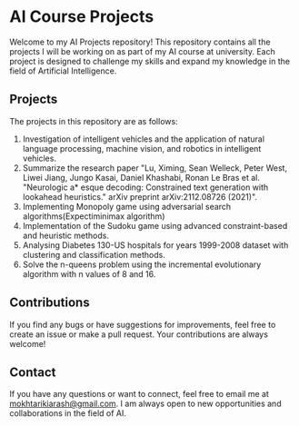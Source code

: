# AI Course Projects

Welcome to my AI Projects repository! This repository contains all the projects I will be working on as part of my AI course at university. Each project is designed to challenge my skills and expand my knowledge in the field of Artificial Intelligence.

## Projects

The projects in this repository are as follows:

1. Investigation of intelligent vehicles and the application of natural language processing, machine vision, and robotics in intelligent vehicles.
2. Summarize the research paper "Lu, Ximing, Sean Welleck, Peter West, Liwei Jiang, Jungo Kasai, Daniel Khashabi, Ronan Le Bras et al. "Neurologic a* esque decoding: Constrained text generation with lookahead heuristics." arXiv preprint arXiv:2112.08726 (2021)".
3. Implementing Monopoly game using adversarial search algorithms(Expectiminimax algorithm)
4. Implementation of the Sudoku game using advanced constraint-based and heuristic methods.
5. Analysing Diabetes 130-US hospitals for years 1999-2008 dataset with clustering and classification methods.
6. Solve the n-queens problem using the incremental evolutionary algorithm with n values of 8 and 16.

## Contributions

If you find any bugs or have suggestions for improvements, feel free to create an issue or make a pull request. Your contributions are always welcome!

## Contact

If you have any questions or want to connect, feel free to email me at mokhtarikiarash@gmail.com. I am always open to new opportunities and collaborations in the field of AI.

